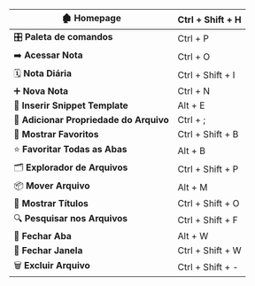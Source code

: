 | 🏚️ **Homepage**                        | Ctrl + Shift + H |
| --------------------------------------- | ---------------- |
| 🎛️ **Paleta de comandos**              | Ctrl + P         |
| ➡️ **Acessar Nota**                     | Ctrl + O         |
| 🗓️ **Nota Diária**                     | Ctrl + Shift + I |
| ➕ **Nova Nota**                         | Ctrl + N         |
| 📜 **Inserir Snippet Template**         | Alt + E          |
| 🔖 **Adicionar Propriedade do Arquivo** | Ctrl + ;         |
| 📑 **Mostrar Favoritos**                | Ctrl + Shift + B |
| ⭐ **Favoritar Todas as Abas**           | Alt + B          |
| 🗂️ **Explorador de Arquivos**          | Ctrl + Shift + P |
| 📦 **Mover Arquivo**                    | Alt + M          |
| 📄 **Mostrar Títulos**                  | Ctrl + Shift + O |
| 🔍 **Pesquisar nos Arquivos**           | Ctrl + Shift + F |
| 🚪 **Fechar Aba**                       | Alt + W          |
| 🚪 **Fechar Janela**                    | Ctrl + Shift + W |
| 🗑️ **Excluir Arquivo**                 | Ctrl + Shift + - |

